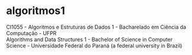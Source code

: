 # algoritmos1  
CI1055 - Algoritmos e Estruturas de Dados 1 - Bacharelado em Ciência da Computação - UFPR  
Algorithms and Data Structures 1 - Bachelor of Science in Computer Science - Universidade Federal do Paraná (a federal university in Brazil)
